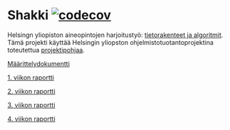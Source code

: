 # Shakki [![codecov](https://codecov.io/gh/AnnaKuokkanen/Shakki/branch/master/graph/badge.svg)](https://codecov.io/gh/AnnaKuokkanen/Shakki)

Helsingn yliopiston aineopintojen harjoitustyö: [tietorakenteet ja algoritmit](https://tiralabra.github.io/loppukesa_2020/index).
Tämä projekti käyttää Helsingin yliopston ohjelmistotuotantoprojektina toteutettua [projektipohjaa](https://github.com/TiraLabra/chess).

[Määrittelydokumentti](https://github.com/AnnaKuokkanen/Shakki/blob/master/Dokumentaatio/m%C3%A4%C3%A4rittelydokumentti.md)

[1. viikon raportti](https://github.com/AnnaKuokkanen/Shakki/blob/master/Dokumentaatio/viikkoraportti1.md)

[2. viikon raportti](https://github.com/AnnaKuokkanen/Shakki/blob/master/Dokumentaatio/viikkoraportti2.md)

[3. viikon raportti](https://github.com/AnnaKuokkanen/Shakki/blob/master/Dokumentaatio/viikkoraportti3.md)

[4. viikon raportti](https://github.com/AnnaKuokkanen/Shakki/blob/master/Dokumentaatio/viikkoraportti4.md)
